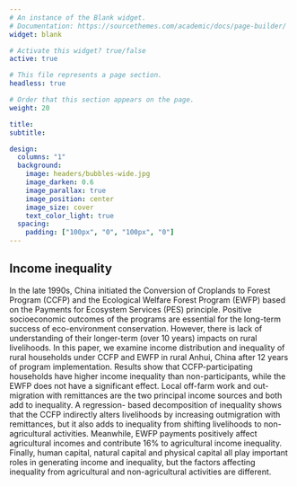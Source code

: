 ```yaml
---
# An instance of the Blank widget.
# Documentation: https://sourcethemes.com/academic/docs/page-builder/
widget: blank

# Activate this widget? true/false
active: true

# This file represents a page section.
headless: true

# Order that this section appears on the page.
weight: 20

title: 
subtitle:

design:
  columns: "1"
  background:
    image: headers/bubbles-wide.jpg
    image_darken: 0.6
    image_parallax: true
    image_position: center
    image_size: cover
    text_color_light: true
  spacing:
    padding: ["100px", "0", "100px", "0"]
---
```

## Income inequality

In the late 1990s, China initiated the Conversion of Croplands to Forest Program (CCFP) and the Ecological
Welfare Forest Program (EWFP) based on the Payments for Ecosystem Services (PES) principle. Positive socioeconomic
outcomes of the programs are essential for the long-term success of eco-environment conservation.
However, there is lack of understanding of their longer-term (over 10 years) impacts on rural livelihoods. In this
paper, we examine income distribution and inequality of rural households under CCFP and EWFP in rural Anhui,
China after 12 years of program implementation. Results show that CCFP-participating households have higher
income inequality than non-participants, while the EWFP does not have a significant effect. Local off-farm work
and out-migration with remittances are the two principal income sources and both add to inequality. A regression-
based decomposition of inequality shows that the CCFP indirectly alters livelihoods by increasing outmigration
with remittances, but it also adds to inequality from shifting livelihoods to non-agricultural activities.
Meanwhile, EWFP payments positively affect agricultural incomes and contribute 16% to agricultural income
inequality. Finally, human capital, natural capital and physical capital all play important roles in generating
income and inequality, but the factors affecting inequality from agricultural and non-agricultural activities are
different.
